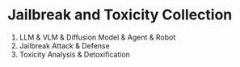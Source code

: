 # Jailbreak and Toxicity Collection
1. LLM & VLM & Diffusion Model & Agent & Robot
2. Jailbreak Attack & Defense
3. Toxicity Analysis & Detoxification
